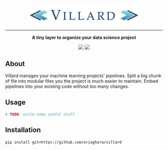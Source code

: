 <p align="center" >
    <img src="assets/logo.png" width=350>
</p>

---

<p align="center" >
<strong>
A tiny layer to organize your data science project
</strong>
</p>

<p align="center" >
<img src="https://img.shields.io/badge/python-3670A0?style=for-the-badge&logo=python&logoColor=ffdd54">
<img src="https://camo.githubusercontent.com/3dbcfa4997505c80ef928681b291d33ecfac2dabf563eb742bb3e269a5af909c/68747470733a2f2f696d672e736869656c64732e696f2f6769746875622f6c6963656e73652f496c65726961796f2f6d61726b646f776e2d6261646765733f7374796c653d666f722d7468652d6261646765">
</p>

## About 
Villard manages your machine learning projects' pipelines.
Split a big chunk of file into modular files you the project is much easier to maintain.
Embed pipelines into your existing code without too many changes.

## Usage

```python
# TODO: write some useful stuff
```

## Installation
    pip install git+https://github.com/ariaghora/villard